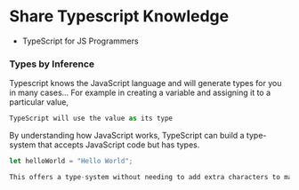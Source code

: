 # Share Typescript Knowledge
- TypeScript for JS Programmers
### Types by Inference
Typescript knows the JavaScript language and will generate types for you in many cases...
For example in creating a variable and assigning it to a particular value, 
```javascript
TypeScript will use the value as its type

```
By understanding how JavaScript works, TypeScript can build a type-system that accepts JavaScript code but has types.
```javascript
let helloWorld = "Hello World";
```
```javascript
This offers a type-system without needing to add extra characters to make types explicit in your code. That’s how TypeScript knows that helloWorld is a string in the above example.
```
